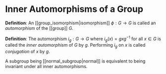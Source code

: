 # Inner Automorphisms of a Group
**Definition**: An [[group_isomorphism|isomorphism]] $\phi: G \to G$ is called an *automorphism* of the [[group]] $G$.

**Definition**: The automorphism $i_g: G \to G$ where $i_g(x) = gxg^{-1}$ for all $x \in G$ is called the *inner automorphism* of $G$ by $g$. Performing $i_g$ on $x$ is called *conjugation* of $x$ by $g$.

A subgroup being [[normal_subgroup|normal]] is equivalent to being invariant under all inner automorphisms.